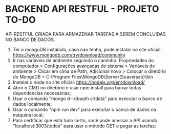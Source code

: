 # BACKEND API RESTFUL - PROJETO TO-DO
API RESTFUL CRIADA PARA ARMAZENAR TAREFAS A SEREM CONCLUIDAS NO BANCO DE DADOS.

1) Ter o mongoDB instalado, caso não tenha, pode instalar no site oficial: https://www.mongodb.com/try/download/community
2) Ir nas variáveis de ambiente seguindo o caminho: Propriedades do computador > Configurações avançadas do sistema > Variáveis de ambiente > Clicar em cima de Path, Adicionar novo > Colocar o diretório do MongoDB > C:\Program Files\MongoDB\Server\(Suaversao)\bin
3) Instalar o node no site oficial: https://nodejs.org/en/download/
4) Abrir o CMD no diretório e usar npm install para baixar todas dependencias necessárias;
5) Usar o comando "mongo d--dbpath c:\data" para executar o banco de dados localmente;
6) Usar o comando "npm run dev" para executar o banco de dados na máquina local;
7) Para certificar que está tudo certo, você pode acessar a API usando "localhost:3003/todos" para usar o método GET e pegar as tarefas;

